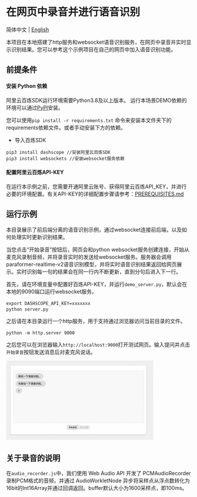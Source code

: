 # 在网页中录音并进行语音识别

简体中文 | [English](./README_EN.md)

本项目在本地搭建了http服务和websocket语音识别服务，在网页中录音并实时显示识别结果。您可以参考这个示例项目在自己的网页中加入语音识别功能。

## 前提条件

#### 安装 Python 依赖

阿里云百炼SDK运行环境需要Python3.8及以上版本。
运行本场景DEMO依赖的环境可以通过[PyPI](https://pypi.org/)安装。

您可以使用`pip install -r requirements.txt` 命令来安装本文件夹下的requirements依赖文件。或者手动安装下方的依赖。

- 导入百炼SDK
```commandline
pip3 install dashscope //安装阿里云百炼SDK
pip3 install websockets //安装websocket服务依赖
```

#### 配置阿里云百炼API-KEY

在运行本示例之前，您需要开通阿里云账号、获得阿里云百炼API_KEY，并进行必要的环境配置。有关API-KEY的详细配置步骤请参考：[PREREQUISITES.md](../../../../PREREQUISITES.md)

## 运行示例

本目录展示了前后端分离的语音识别示例，通过websocket连接前后端，以及如何处理实时更新识别结果。


当您点击“开始录音”按钮后，网页会和python websocket服务创建连接，开始从麦克风录制音频，并将录音实时的发送给websocket服务。服务器会调用paraformer-realtime-v2语音识别模型，并将实时语音识别结果返回给网页展示。实时识别每一句的结果会在同一行内不断更新，直到分句后进入下一行。

首先，请在环境变量中配置好百炼API-KEY，并运行`demo_server.py`，默认会在本地的9090端口运行websocket服务。
```
export DASHSCOPE_API_KEY=xxxxxxx
python server.py
```

之后请在本目录运行一个http服务，用于支持通过浏览器访问当前目录的文件。
```
python -m http.server 9000
```

之后您可以在浏览器输入`http://localhost:9000`打开测试网页。输入提问并点击`开始录音`按钮发送消息后对麦克风说话。

<img src="../../../../docs/image/html-asr.png" width="400"/>

## 关于录音的说明

在`audio_recorder.js`中，我们使用 Web Audio API 开发了 PCMAudioRecorder 录制PCM格式的音频，并通过 AudioWorkletNode 异步将采样点从浮点数转化为16bit的Int16Array并通过回调返回。buffer默认大小为1600采样点，即100ms。
